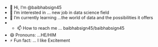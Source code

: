 - 👋 Hi, I’m @baibhabsign45
- 👀 I’m interested in ... new job in data science field
- 🌱 I’m currently learning ...the world of data and the possibilities it offers
- - 📫 How to reach me ... baibhabsign45/baibhabsign45 
- 😄 Pronouns: ...HE/HIM
- ⚡ Fun fact: ... I like Excitement
  


<!---
baibhabsign45/baibhabsign45 is a ✨ special ✨ repository because its `README.md` (this file) appears on your GitHub profile.
You can click the Preview link to take a look at your changes.
--->
